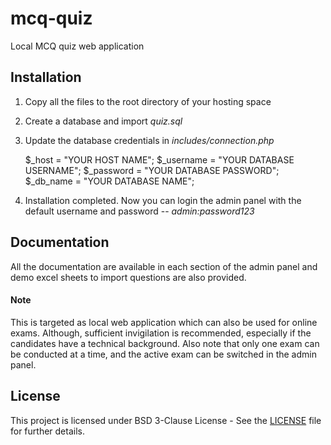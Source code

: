 # mcq-quiz
Local MCQ quiz web application

## Installation
1. Copy all the files to the root directory of your hosting space
2. Create a database and import *quiz.sql*
3. Update the database credentials in *includes/connection.php*


    $_host		=	"YOUR HOST NAME";
    $_username	=	"YOUR DATABASE USERNAME";
    $_password	=	"YOUR DATABASE PASSWORD";
    $_db_name	=	"YOUR DATABASE NAME";
    
4. Installation completed. Now you can login the admin panel with the default username and password -- _admin:password123_

## Documentation
All the documentation are available in each section of the admin panel and demo excel sheets to import questions are also provided.


#### Note
This is targeted as local web application which can also be used for online exams. Although, sufficient invigilation is recommended, especially if the candidates have a technical background. Also note that only one exam can be conducted at a time, and the active exam can be switched in the admin panel.

## License
This project is licensed under BSD 3-Clause License - See the [LICENSE](LICENSE) file for further details.
